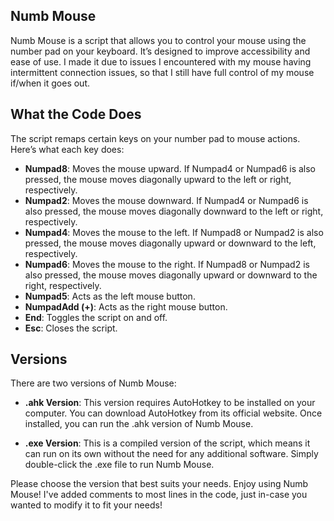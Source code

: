 ## Numb Mouse

Numb Mouse is a script that allows you to control your mouse using the number pad on your keyboard. It’s designed to improve accessibility and ease of use. I made it due to issues I encountered with my mouse having intermittent connection issues, so that I still have full control of my mouse if/when it goes out.

## What the Code Does

The script remaps certain keys on your number pad to mouse actions. Here’s what each key does:

* **Numpad8**: Moves the mouse upward. If Numpad4 or Numpad6 is also pressed, the mouse moves diagonally upward to the left or right, respectively.
* **Numpad2**: Moves the mouse downward. If Numpad4 or Numpad6 is also pressed, the mouse moves diagonally downward to the left or right, respectively.
* **Numpad4**: Moves the mouse to the left. If Numpad8 or Numpad2 is also pressed, the mouse moves diagonally upward or downward to the left, respectively.
* **Numpad6**: Moves the mouse to the right. If Numpad8 or Numpad2 is also pressed, the mouse moves diagonally upward or downward to the right, respectively.
* **Numpad5**: Acts as the left mouse button.
* **NumpadAdd (+)**: Acts as the right mouse button.
* **End**: Toggles the script on and off.
* **Esc**: Closes the script.

## Versions

There are two versions of Numb Mouse:

* **.ahk Version**: This version requires AutoHotkey to be installed on your computer. You can download AutoHotkey from its official website. Once installed, you can run the .ahk version of Numb Mouse.

* **.exe Version**: This is a compiled version of the script, which means it can run on its own without the need for any additional software. Simply double-click the .exe file to run Numb Mouse.

Please choose the version that best suits your needs. Enjoy using Numb Mouse!
I've added comments to most lines in the code, just in-case you wanted to modify it to fit your needs!

